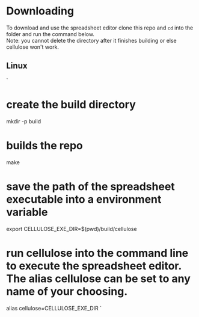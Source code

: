 # Downloading
To download and use the spreadsheet editor clone this repo and `cd` into the folder and run the command below. <br />
Note: you cannot delete the directory after it finishes building or else cellulose won't work.
## Linux
`
# create the build directory
mkdir -p build
# builds the repo
make
# save the path of the spreadsheet executable into a environment variable
export CELLULOSE_EXE_DIR=$(pwd)/build/cellulose
# run cellulose into the command line to execute the spreadsheet editor. The alias cellulose can be set to any name of your choosing.
alias cellulose=CELLULOSE_EXE_DIR
`
